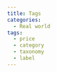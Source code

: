 ```yaml
---
title: Tags
categories:
  - Real world
tags:
  - price
  - category
  - taxonomy
  - label
---
```

